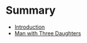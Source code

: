 # Summary

* [Introduction](README.md)
* [Man with Three Daughters](man-with-three-daughters.md)



